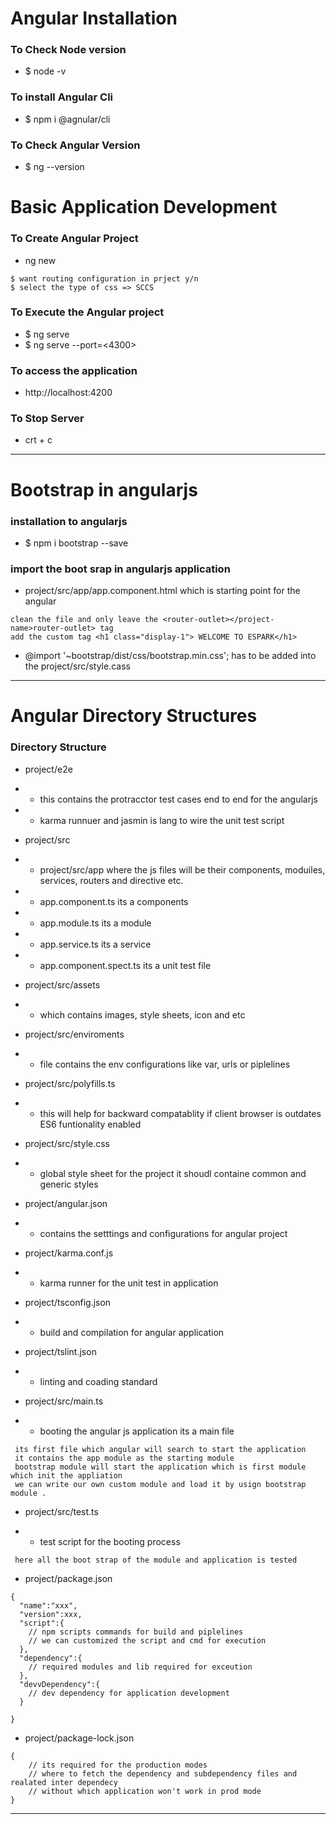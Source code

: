 
# Angular Installation
### To Check Node version 
* $ node -v 

### To install Angular Cli 
* $ npm i @agnular/cli

### To Check Angular Version 
* $ ng --version 

# Basic Application Development 
### To Create Angular Project 
* ng new <project-name>
```
$ want routing configuration in prject y/n
$ select the type of css => SCCS 
```
### To Execute the Angular project
* $ ng serve 
* $ ng serve --port=<4300>

### To access the application 
* http://localhost:4200

### To Stop Server 
* crt + c

---

# Bootstrap in angularjs 
### installation to angularjs 
* $ npm i bootstrap --save

### import the boot srap in angularjs application 
* project/src/app/app.component.html which is starting point for the angular  
```
clean the file and only leave the <router-outlet></project-name>router-outlet> tag 
add the custom tag <h1 class="display-1"> WELCOME TO ESPARK</h1>
```
* @import '~bootstrap/dist/css/bootstrap.min.css'; has to be added into the  project/src/style.cass 

---

# Angular Directory Structures
### Directory Structure 

* project/e2e 
- * this contains the protracctor test cases end to end for the angularjs 
- * karma runnuer and jasmin is lang to wire the unit test script

* project/src 
- * project/src/app where the js files will be their components, moduiles, services, routers and directive etc.
- * app.component.ts its a components 
- * app.module.ts its a module 
- * app.service.ts its a service
- * app.component.spect.ts its a unit test file 

* project/src/assets 
- * which contains images, style sheets, icon and etc

* project/src/enviroments 
- * file contains the env configurations like var, urls or piplelines 

* project/src/polyfills.ts 
- * this will help for backward compatablity if client browser is outdates ES6 funtionality enabled 

* project/src/style.css
- * global style sheet for the project it shoudl containe common and generic styles 



* project/angular.json
- * contains the  setttings and configurations for angular project 

* project/karma.conf.js
- * karma runner for the unit test in application 

* project/tsconfig.json
- * build and compilation for angular application 

* project/tslint.json 
- * linting and coading standard 

* project/src/main.ts 
- * booting the angular js  application its a main file 
```
 its first file which angular will search to start the application 
 it contains the app module as the starting module 
 bootstrap module will start the application which is first module which init the appliation 
 we can write our own custom module and load it by usign bootstrap module .
```

* project/src/test.ts 
- * test script for the booting process 
```
 here all the boot strap of the module and application is tested 
```

* project/package.json
```
{
  "name":"xxx",
  "version":xxx,
  "script":{
  	// npm scripts commands for build and piplelines 
  	// we can customized the script and cmd for execution
  },
  "dependency":{
  	// required modules and lib required for exceution 
  },
  "devvDependency":{
  	// dev dependency for application development 
  }

}
```

* project/package-lock.json
```
{
	// its required for the production modes 
	// where to fetch the dependency and subdependency files and realated inter dependecy 
	// without which application won't work in prod mode 
}
```
---










